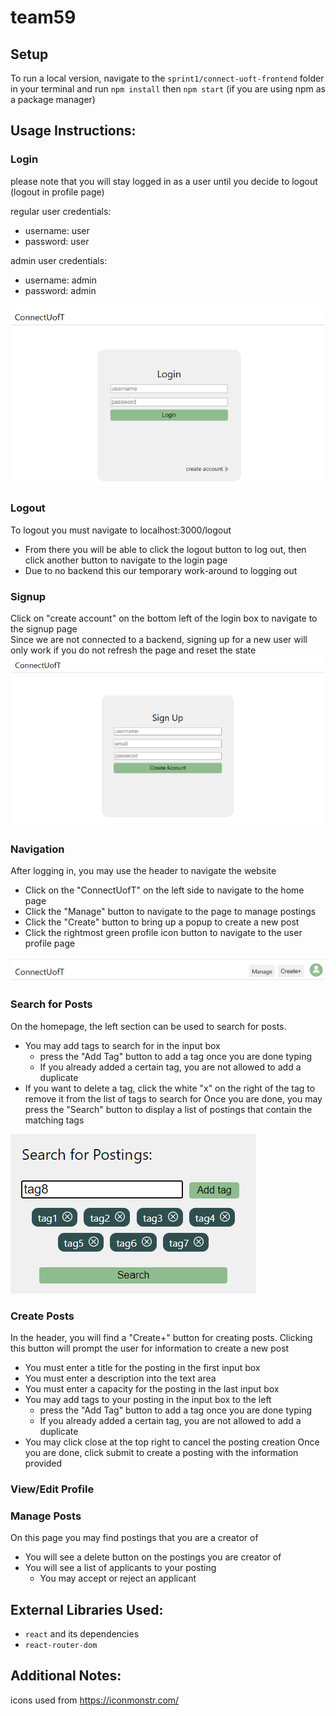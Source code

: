 # team59

## Setup
To run a local version, navigate to the `sprint1/connect-uoft-frontend` folder 
in your terminal and run `npm install` then `npm start` (if you are using npm as a package manager)

## Usage Instructions:

### Login
please note that you will stay logged in as a user until you decide to logout (logout in profile page)

regular user credentials:
* username: user
* password: user

admin user credentials: 
* username: admin
* password: admin

![login page screenshot](Files/screenshots_phase1/login.png)

### Logout
To logout you must navigate to localhost:3000/logout
* From there you will be able to click the logout button to log out, 
  then click another button to navigate to the login page
* Due to no backend this our temporary work-around to logging out

### Signup
Click on "create account" on the bottom left of the login box to navigate to the signup page \
Since we are not connected to a backend, signing up for a new user will only work if you do not refresh the page 
and reset the state \
![sign up page screenshot](Files/screenshots_phase1/signup.png)

### Navigation
After logging in, you may use the header to navigate the website
* Click on the "ConnectUofT" on the left side to navigate to the home page
* Click the "Manage" button to navigate to the page to manage postings
* Click the "Create" button to bring up a popup to create a new post
* Click the rightmost green profile icon button to navigate to the user profile page

![website header screenshot](Files/screenshots_phase1/header.png)

### Search for Posts
On the homepage, the left section can be used to search for posts. 
* You may add tags to search for in the input box
    * press the "Add Tag" button to add a tag once you are done typing
    * If you already added a certain tag, you are not allowed to add a duplicate
* If you want to delete a tag, click the white "x" on the right of the tag to remove it 
  from the list of tags to search for 
Once you are done, you may press the "Search" button to display a list of postings that contain the matching tags
  
![search section screenshot](Files/screenshots_phase1/search.png)

### Create Posts
In the header, you will find a "Create+" button for creating posts.
Clicking this button will prompt the user for information to create a new post
* You must enter a title for the posting in the first input box
* You must enter a description into the text area
* You must enter a capacity for the posting in the last input box
* You may add tags to your posting  in the input box to the left
    * press the "Add Tag" button to add a tag once you are done typing
    * If you already added a certain tag, you are not allowed to add a duplicate
* You may click close at the top right to cancel the posting creation
Once you are done, click submit to create a posting with the information provided

### View/Edit Profile

### Manage Posts
On this page you may find postings that you are a creator of
* You will see a delete button on the postings you are creator of
* You will see a list of applicants to your posting
  * You may accept or reject an applicant

## External Libraries Used:
* `react` and its dependencies
* `react-router-dom`

## Additional Notes:
icons used from https://iconmonstr.com/
